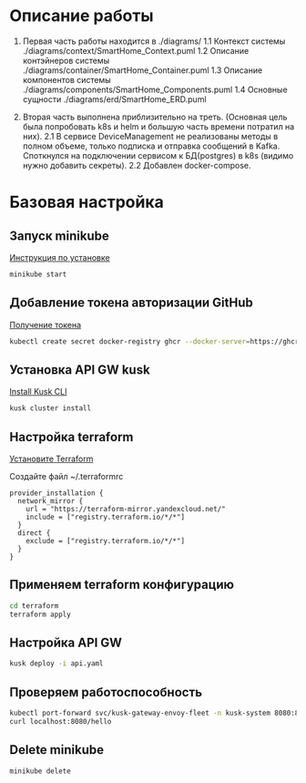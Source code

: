 # Описание работы

1. Первая часть работы находится в ./diagrams/
  1.1 Контекст системы ./diagrams/context/SmartHome_Context.puml
  1.2 Описание контэйнеров системы ./diagrams/container/SmartHome_Container.puml
  1.3 Описание компонентов системы ./diagrams/components/SmartHome_Components.puml
  1.4 Основные сущности ./diagrams/erd/SmartHome_ERD.puml

2. Вторая часть выполнена приблизительно на треть. (Основная цель была попробовать k8s и helm и большую часть времени потратил на них).
  2.1 В сервисе DeviceManagement не реализованы методы в полном объеме, только подписка и отправка сообщений в Kafka.
  Споткнулся на подключении сервисом к БД(postgres) в k8s (видимо нужно добавить секреты).
  2.2 Добавлен docker-compose.



# Базовая настройка

## Запуск minikube

[Инструкция по установке](https://minikube.sigs.k8s.io/docs/start/)

```bash
minikube start
```


## Добавление токена авторизации GitHub

[Получение токена](https://github.com/settings/tokens/new)

```bash
kubectl create secret docker-registry ghcr --docker-server=https://ghcr.io --docker-username=<github_username> --docker-password=<github_token> -n default
```


## Установка API GW kusk

[Install Kusk CLI](https://docs.kusk.io/getting-started/install-kusk-cli)

```bash
kusk cluster install
```


## Настройка terraform

[Установите Terraform](https://yandex.cloud/ru/docs/tutorials/infrastructure-management/terraform-quickstart#install-terraform)


Создайте файл ~/.terraformrc

```hcl
provider_installation {
  network_mirror {
    url = "https://terraform-mirror.yandexcloud.net/"
    include = ["registry.terraform.io/*/*"]
  }
  direct {
    exclude = ["registry.terraform.io/*/*"]
  }
}
```

## Применяем terraform конфигурацию 

```bash
cd terraform
terraform apply
```

## Настройка API GW

```bash
kusk deploy -i api.yaml
```

## Проверяем работоспособность

```bash
kubectl port-forward svc/kusk-gateway-envoy-fleet -n kusk-system 8080:80
curl localhost:8080/hello
```


## Delete minikube

```bash
minikube delete
```
